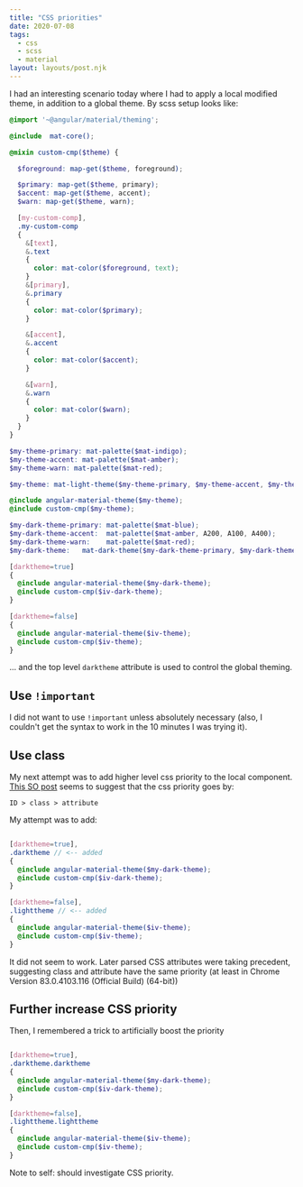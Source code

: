 ```yaml
---
title: "CSS priorities"
date: 2020-07-08
tags:
  - css
  - scss
  - material
layout: layouts/post.njk
---
```


I had an interesting scenario today where I had to apply a local modified theme, in addition to a global theme. By scss setup looks like:

```scss
@import '~@angular/material/theming';

@include  mat-core();

@mixin custom-cmp($theme) {

  $foreground: map-get($theme, foreground);

  $primary: map-get($theme, primary);
  $accent: map-get($theme, accent);
  $warn: map-get($theme, warn);

  [my-custom-comp],
  .my-custom-comp
  {
    &[text],
    &.text
    {
      color: mat-color($foreground, text);
    }
    &[primary],
    &.primary
    {
      color: mat-color($primary);
    }

    &[accent],
    &.accent
    {
      color: mat-color($accent);
    }

    &[warn],
    &.warn
    {
      color: mat-color($warn);
    }
  }
}

$my-theme-primary: mat-palette($mat-indigo);
$my-theme-accent: mat-palette($mat-amber);
$my-theme-warn: mat-palette($mat-red);

$my-theme: mat-light-theme($my-theme-primary, $my-theme-accent, $my-theme-warn);

@include angular-material-theme($my-theme);
@include custom-cmp($my-theme);

$my-dark-theme-primary: mat-palette($mat-blue);
$my-dark-theme-accent:  mat-palette($mat-amber, A200, A100, A400);
$my-dark-theme-warn:    mat-palette($mat-red);
$my-dark-theme:   mat-dark-theme($my-dark-theme-primary, $my-dark-theme-accent, $my-dark-theme-warn);

[darktheme=true]
{
  @include angular-material-theme($my-dark-theme);
  @include custom-cmp($iv-dark-theme);
}

[darktheme=false]
{
  @include angular-material-theme($iv-theme);
  @include custom-cmp($iv-theme);
}

```

... and the top level `darktheme` attribute is used to control the global theming.

## Use `!important`

I did not want to use `!important` unless absolutely necessary (also, I couldn't get the syntax to work in the 10 minutes I was trying it).

## Use class

My next attempt was to add higher level css priority to the local component. [This SO post](https://stackoverflow.com/a/22214407/6059235) seems to suggest that the css priority goes by:

```
ID > class > attribute
```

My attempt was to add:

```scss

[darktheme=true],
.darktheme // <-- added
{
  @include angular-material-theme($my-dark-theme);
  @include custom-cmp($iv-dark-theme);
}

[darktheme=false],
.lighttheme // <-- added
{
  @include angular-material-theme($iv-theme);
  @include custom-cmp($iv-theme);
}

```

It did not seem to work. Later parsed CSS attributes were taking precedent, suggesting class and attribute have the same priority (at least in Chrome Version 83.0.4103.116 (Official Build) (64-bit))

## Further increase CSS priority

Then, I remembered a trick to artificially boost the priority

```scss

[darktheme=true],
.darktheme.darktheme
{
  @include angular-material-theme($my-dark-theme);
  @include custom-cmp($iv-dark-theme);
}

[darktheme=false],
.lighttheme.lighttheme
{
  @include angular-material-theme($iv-theme);
  @include custom-cmp($iv-theme);
}

```

Note to self: should investigate CSS priority.
